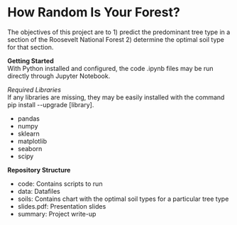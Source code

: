 # How Random Is Your Forest?
The objectives of this project are to 1) predict the predominant tree type in a section of the Roosevelt National Forest 2) determine the optimal soil type for that section. 

**Getting Started**   
With Python installed and configured, the code .ipynb files may be run directly through Jupyter Notebook.  
  
*Required Libraries*  
If any libraries are missing, they may be easily installed with the command pip install --upgrade [library].

- pandas  
- numpy  
- sklearn  
- matplotlib  
- seaborn
- scipy  

**Repository Structure**  
- code: Contains scripts to run  
- data: Datafiles  
- soils: Contains chart with the optimal soil types for a particular tree type  
- slides.pdf: Presentation slides  
- summary: Project write-up  

